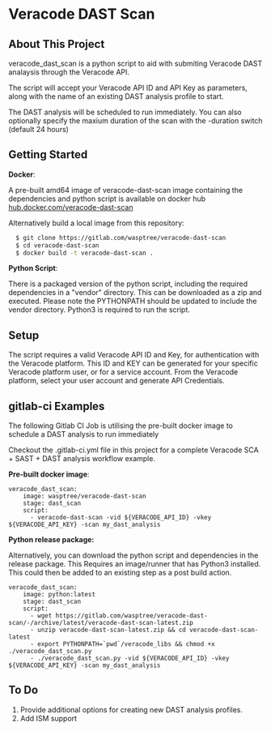 # Veracode DAST Scan
<!-- ABOUT THE PROJECT -->
## About This Project

veracode_dast_scan is a python script to aid with submiting Veracode DAST analaysis through the Veracode API.

The script will accept your Veracode API ID and API Key as parameters, along with the name of an existing DAST analysis profile to start.

The DAST analysis will be scheduled to run immediately. You can also optionally specify the maxium duration of the scan with the -duration switch (default 24 hours) 


<!-- GETTING STARTED -->
## Getting Started

**Docker**:

A pre-built amd64 image of veracode-dast-scan image containing the dependencies and python script is available on docker hub [hub.docker.com/veracode-dast-scan](https://hub.docker.com/repository/docker/wasptree/veracode-dast-scan)

Alternatively build a local image from this repository:

  ```sh
    $ git clone https://gitlab.com/wasptree/veracode-dast-scan
    $ cd veracode-dast-scan
    $ docker build -t veracode-dast-scan .
  ```

**Python Script**:

There is a packaged version of the python script, including the required dependencies in a "vendor" directory.
This can be downloaded as a zip and executed. Please note the PYTHONPATH should be updated to include the vendor directory.
Python3 is required to run the script.

<!-- SETUP -->
## Setup

The script requires a valid Veracode API ID and Key, for authentication with the Veracode platform. 
This ID and KEY can be generated for your specific Veracode platform user, or for a service account.
From the Veracode platform, select your user account and generate API Credentials.

<!-- USAGE EXAMPLES -->
## gitlab-ci Examples

The following Gitlab CI Job is utilising the pre-built docker image to schedule a DAST analysis to run immediately

Checkout the .gitlab-ci.yml file in this project for a complete Veracode SCA + SAST + DAST analysis workflow example.

**Pre-built docker image**:
```
veracode_dast_scan:
    image: wasptree/veracode-dast-scan
    stage: dast_scan
    script:
      - veracode-dast-scan -vid ${VERACODE_API_ID} -vkey ${VERACODE_API_KEY} -scan my_dast_analysis
```

**Python release package:**

Alternatively, you can download the python script and dependencies in the release package. This Requires an image/runner that has Python3 installed. This could then be added to an existing step as a post build action.
```
veracode_dast_scan:
    image: python:latest
    stage: dast_scan
    script:
      - wget https://gitlab.com/wasptree/veracode-dast-scan/-/archive/latest/veracode-dast-scan-latest.zip
      - unzip veracode-dast-scan-latest.zip && cd veracode-dast-scan-latest
      - export PYTHONPATH=`pwd`/veracode_libs && chmod +x ./veracode_dast_scan.py
      - ./veracode_dast_scan.py -vid ${VERACODE_API_ID} -vkey ${VERACODE_API_KEY} -scan my_dast_analysis
```



<!-- To Do -->
## To Do

1. Provide additional options for creating new DAST analysis profiles.
2. Add ISM support
